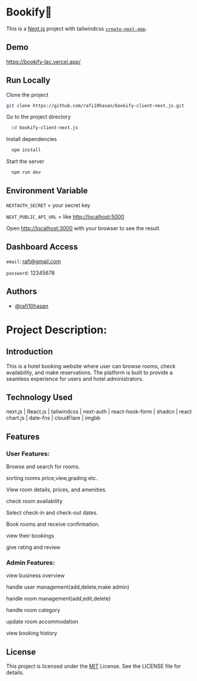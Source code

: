 
# Bookify🔖


This is a [Next.js](https://nextjs.org) project with tailwindcss [`create-next-app`](https://github.com/vercel/next.js/tree/canary/packages/create-next-app).

## Demo

https://bookify-lac.vercel.app/


## Run Locally

Clone the project

```bash
git clone https://github.com/rafi10hasan/bookify-client-next.js.git
```

Go to the project directory

```bash
  cd bookify-client-next.js
```

Install dependencies

```bash
  npm install
```

Start the server

```bash
  npm run dev
```




## Environment Variable

`NEXTAUTH_SECRET` = your secret key

`NEXT_PUBLIC_API_URL` = like [http://localhost:5000](http://localhost:5000)

Open [http://localhost:3000](http://localhost:3000) with your browser to see the result.

## Dashboard Access

`email`: rafi@gmail.com

`password`: 12345678

## Authors

- [@rafi10hasan](https://www.github.com/rafi10hasan)


# Project Description:

## Introduction

This is a hotel booking website where user can browse rooms,  check availability, and make reservations. The platform is built to provide a seamless experience for users and hotel administrators.

## Technology Used

next.js | React.js | tailwindcss | next-auth | react-hook-form | shadcn | react chart.js | date-fns | cloudFlare | imgbb

## Features

### User Features:

Browse and search for rooms.

sorting rooms price,view,grading etc.

View room details, prices, and amenities.

check room availability

Select check-in and check-out dates.

Book rooms and receive confirmation.

view their bookings

give rating and review 

### Admin Features:

view business overview

handle user management(add,delete,make admin)

handle room management(add,edit,delete)

handle room category

update room accommodation

view booking history

## License

This project is licensed under the [MIT](https://choosealicense.com/licenses/mit/) License. See the LICENSE file for details.

